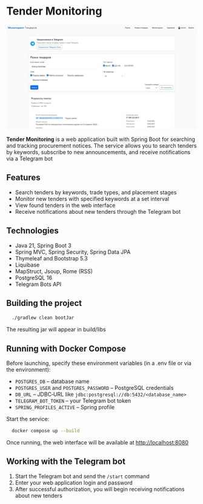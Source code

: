 ﻿# Tender Monitoring

![Application screenshot](assets/home.jpg)

**Tender Monitoring** is a web application built with Spring Boot for searching and tracking procurement
notices. The service allows you to search tenders by keywords,
subscribe to new announcements, and receive notifications via a Telegram bot

## Features

- Search tenders by keywords, trade types, and placement stages
- Monitor new tenders with specified keywords at a set interval
- View found tenders in the web interface
- Receive notifications about new tenders through the Telegram bot

## Technologies

- Java 21, Spring Boot 3
- Spring MVC, Spring Security, Spring Data JPA
- Thymeleaf and Bootstrap 5.3
- Liquibase
- MapStruct, Jsoup, Rome (RSS)
- PostgreSQL 16
- Telegram Bots API

## Building the project

  ```bash
    ./gradlew clean bootJar
  ```

The resulting jar will appear in build/libs

## Running with Docker Compose

Before launching, specify these environment variables (in a .env file or via the environment):

- `POSTGRES_DB` – database name
- `POSTGRES_USER` and `POSTGRES_PASSWORD` – PostgreSQL credentials
- `DB_URL` – JDBC‑URL like `jdbc:postgresql://db:5432/<database_name>`
- `TELEGRAM_BOT_TOKEN` – your Telegram bot token
- `SPRING_PROFILES_ACTIVE` – Spring profile

Start the service:

  ```bash
    docker compose up --build
  ```

Once running, the web interface will be available at [http://localhost:8080](http://localhost:8080)

## Working with the Telegram bot

1. Start the Telegram bot and send the `/start` command
2. Enter your web application login and password
3. After successful authorization, you will begin receiving notifications about new tenders
